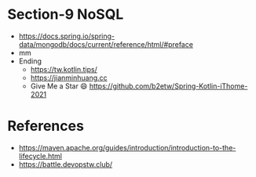 # Section-9 NoSQL
* https://docs.spring.io/spring-data/mongodb/docs/current/reference/html/#preface
* mm
* Ending
  * https://tw.kotlin.tips/
  * https://jianminhuang.cc
  * Give Me a Star 😄 https://github.com/b2etw/Spring-Kotlin-iThome-2021

# References
* https://maven.apache.org/guides/introduction/introduction-to-the-lifecycle.html
* https://battle.devopstw.club/
